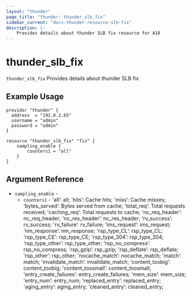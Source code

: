 ```yaml
---
layout: "thunder"
page_title: "thunder: thunder_slb_fix"
sidebar_current: "docs-thunder-resource-slb-fix"
description: |-
    Provides details about thunder SLB fix resource for A10
---
```


# thunder\_slb\_fix

`thunder_slb_fix` Provides details about thunder SLB fix
## Example Usage


```hcl
provider "thunder" {
  address  = "192.0.2.65"
  username = "admin"
  password = "admin"
}

resource "thunder_slb_fix" "fix" {
	sampling_enable {
		counters1 = "all"
	}
}
```

## Argument Reference

* `sampling_enable` - 
	* `counters1` - 'all’: all; 'hits’: Cache hits; 'miss’: Cache misses; 'bytes_served’: Bytes served from cache; 'total_req’: Total requests received; 'caching_req’: Total requests to cache; 'nc_req_header’: nc_req_header; 'nc_res_header’: nc_res_header; 'rv_success’: rv_success; 'rv_failure’: rv_failure; 'ims_request’: ims_request; 'nm_response’: nm_response; 'rsp_type_CL’: rsp_type_CL; 'rsp_type_CE’: rsp_type_CE; 'rsp_type_304’: rsp_type_304; 'rsp_type_other’: rsp_type_other; 'rsp_no_compress’: rsp_no_compress; 'rsp_gzip’: rsp_gzip; 'rsp_deflate’: rsp_deflate; 'rsp_other’: rsp_other; 'nocache_match’: nocache_match; 'match’: match; 'invalidate_match’: invalidate_match; 'content_toobig’: content_toobig; 'content_toosmall’: content_toosmall; 'entry_create_failures’: entry_create_failures; 'mem_size’: mem_size; 'entry_num’: entry_num; 'replaced_entry’: replaced_entry; 'aging_entry’: aging_entry; 'cleaned_entry’: cleaned_entry;


